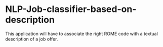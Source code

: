 # NLP-Job-classifier-based-on-description
This application will have to associate the right ROME code with a textual description of a job offer.

